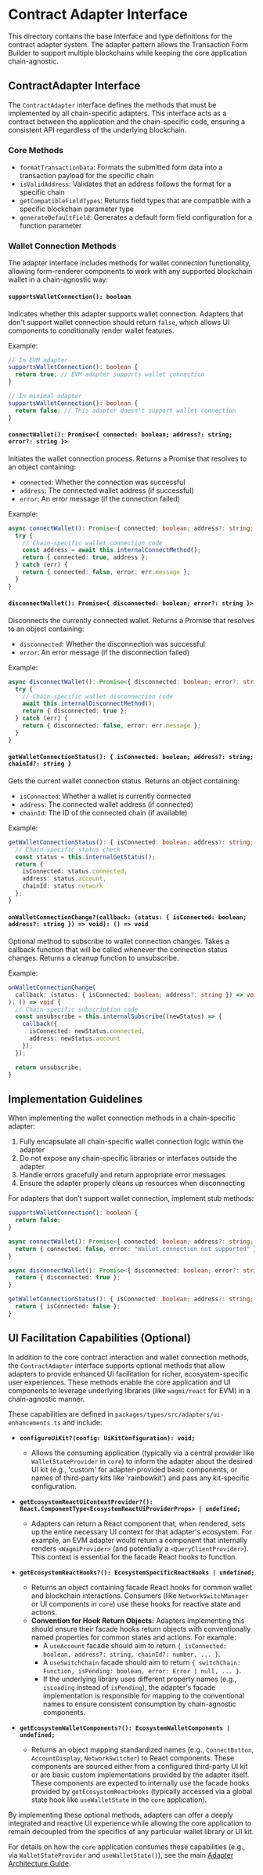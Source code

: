 # Contract Adapter Interface

This directory contains the base interface and type definitions for the contract adapter system. The adapter pattern allows the Transaction Form Builder to support multiple blockchains while keeping the core application chain-agnostic.

## ContractAdapter Interface

The `ContractAdapter` interface defines the methods that must be implemented by all chain-specific adapters. This interface acts as a contract between the application and the chain-specific code, ensuring a consistent API regardless of the underlying blockchain.

### Core Methods

- `formatTransactionData`: Formats the submitted form data into a transaction payload for the specific chain
- `isValidAddress`: Validates that an address follows the format for a specific chain
- `getCompatibleFieldTypes`: Returns field types that are compatible with a specific blockchain parameter type
- `generateDefaultField`: Generates a default form field configuration for a function parameter

### Wallet Connection Methods

The adapter interface includes methods for wallet connection functionality, allowing form-renderer components to work with any supported blockchain wallet in a chain-agnostic way:

#### `supportsWalletConnection(): boolean`

Indicates whether this adapter supports wallet connection. Adapters that don't support wallet connection should return `false`, which allows UI components to conditionally render wallet features.

Example:

```typescript
// In EVM adapter
supportsWalletConnection(): boolean {
  return true; // EVM adapter supports wallet connection
}

// In minimal adapter
supportsWalletConnection(): boolean {
  return false; // This adapter doesn't support wallet connection
}
```

#### `connectWallet(): Promise<{ connected: boolean; address?: string; error?: string }>`

Initiates the wallet connection process. Returns a Promise that resolves to an object containing:

- `connected`: Whether the connection was successful
- `address`: The connected wallet address (if successful)
- `error`: An error message (if the connection failed)

Example:

```typescript
async connectWallet(): Promise<{ connected: boolean; address?: string; error?: string }> {
  try {
    // Chain-specific wallet connection code
    const address = await this.internalConnectMethod();
    return { connected: true, address };
  } catch (err) {
    return { connected: false, error: err.message };
  }
}
```

#### `disconnectWallet(): Promise<{ disconnected: boolean; error?: string }>`

Disconnects the currently connected wallet. Returns a Promise that resolves to an object containing:

- `disconnected`: Whether the disconnection was successful
- `error`: An error message (if the disconnection failed)

Example:

```typescript
async disconnectWallet(): Promise<{ disconnected: boolean; error?: string }> {
  try {
    // Chain-specific wallet disconnection code
    await this.internalDisconnectMethod();
    return { disconnected: true };
  } catch (err) {
    return { disconnected: false, error: err.message };
  }
}
```

#### `getWalletConnectionStatus(): { isConnected: boolean; address?: string; chainId?: string }`

Gets the current wallet connection status. Returns an object containing:

- `isConnected`: Whether a wallet is currently connected
- `address`: The connected wallet address (if connected)
- `chainId`: The ID of the connected chain (if available)

Example:

```typescript
getWalletConnectionStatus(): { isConnected: boolean; address?: string; chainId?: string } {
  // Chain-specific status check
  const status = this.internalGetStatus();
  return {
    isConnected: status.connected,
    address: status.account,
    chainId: status.network
  };
}
```

#### `onWalletConnectionChange?(callback: (status: { isConnected: boolean; address?: string }) => void): () => void`

Optional method to subscribe to wallet connection changes. Takes a callback function that will be called whenever the connection status changes. Returns a cleanup function to unsubscribe.

Example:

```typescript
onWalletConnectionChange(
  callback: (status: { isConnected: boolean; address?: string }) => void
): () => void {
  // Chain-specific subscription code
  const unsubscribe = this.internalSubscribe((newStatus) => {
    callback({
      isConnected: newStatus.connected,
      address: newStatus.account
    });
  });

  return unsubscribe;
}
```

## Implementation Guidelines

When implementing the wallet connection methods in a chain-specific adapter:

1. Fully encapsulate all chain-specific wallet connection logic within the adapter
2. Do not expose any chain-specific libraries or interfaces outside the adapter
3. Handle errors gracefully and return appropriate error messages
4. Ensure the adapter properly cleans up resources when disconnecting

For adapters that don't support wallet connection, implement stub methods:

```typescript
supportsWalletConnection(): boolean {
  return false;
}

async connectWallet(): Promise<{ connected: boolean; address?: string; error?: string }> {
  return { connected: false, error: "Wallet connection not supported" };
}

async disconnectWallet(): Promise<{ disconnected: boolean; error?: string }> {
  return { disconnected: true };
}

getWalletConnectionStatus(): { isConnected: boolean; address?: string; chainId?: string } {
  return { isConnected: false };
}
```

## UI Facilitation Capabilities (Optional)

In addition to the core contract interaction and wallet connection methods, the `ContractAdapter` interface supports optional methods that allow adapters to provide enhanced UI facilitation for richer, ecosystem-specific user experiences. These methods enable the core application and UI components to leverage underlying libraries (like `wagmi/react` for EVM) in a chain-agnostic manner.

These capabilities are defined in `packages/types/src/adapters/ui-enhancements.ts` and include:

- **`configureUiKit?(config: UiKitConfiguration): void;`**

  - Allows the consuming application (typically via a central provider like `WalletStateProvider` in `core`) to inform the adapter about the desired UI kit (e.g., 'custom' for adapter-provided basic components, or names of third-party kits like 'rainbowkit') and pass any kit-specific configuration.

- **`getEcosystemReactUiContextProvider?(): React.ComponentType<EcosystemReactUiProviderProps> | undefined;`**

  - Adapters can return a React component that, when rendered, sets up the entire necessary UI context for that adapter's ecosystem. For example, an EVM adapter would return a component that internally renders `<WagmiProvider>` (and potentially a `<QueryClientProvider>`). This context is essential for the facade React hooks to function.

- **`getEcosystemReactHooks?(): EcosystemSpecificReactHooks | undefined;`**

  - Returns an object containing facade React hooks for common wallet and blockchain interactions. Consumers (like `NetworkSwitchManager` or UI components in `core`) use these hooks for reactive state and actions.
  - **Convention for Hook Return Objects:** Adapters implementing this should ensure their facade hooks return objects with conventionally named properties for common states and actions. For example:
    - A `useAccount` facade should aim to return `{ isConnected: boolean, address?: string, chainId?: number, ... }`.
    - A `useSwitchChain` facade should aim to return `{ switchChain: Function, isPending: boolean, error: Error | null, ... }`.
    - If the underlying library uses different property names (e.g., `isLoading` instead of `isPending`), the adapter's facade implementation is responsible for mapping to the conventional names to ensure consistent consumption by chain-agnostic components.

- **`getEcosystemWalletComponents?(): EcosystemWalletComponents | undefined;`**
  - Returns an object mapping standardized names (e.g., `ConnectButton`, `AccountDisplay`, `NetworkSwitcher`) to React components. These components are sourced either from a configured third-party UI kit or are basic custom implementations provided by the adapter itself. These components are expected to internally use the facade hooks provided by `getEcosystemReactHooks` (typically accessed via a global state hook like `useWalletState` in the `core` application).

By implementing these optional methods, adapters can offer a deeply integrated and reactive UI experience while allowing the core application to remain decoupled from the specifics of any particular wallet library or UI kit.

For details on how the `core` application consumes these capabilities (e.g., via `WalletStateProvider` and `useWalletState()`), see the main [Adapter Architecture Guide](../../../docs/ADAPTER_ARCHITECTURE.md).
